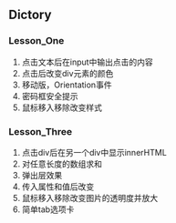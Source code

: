 ## Dictory

### Lesson_One

1. 点击文本后在input中输出点击的内容
2. 点击后改变div元素的颜色
3. 移动版，Orientation事件
4. 密码框安全提示
5. 鼠标移入移除改变样式

### Lesson_Three

1. 点击div后在另一个div中显示innerHTML
2. 对任意长度的数组求和
3. 弹出层效果
4. 传入属性和值后改变
5. 鼠标移入移除改变图片的透明度并放大
6. 简单tab选项卡